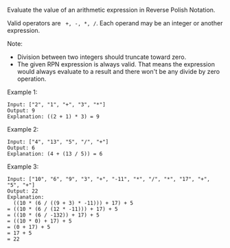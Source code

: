 Evaluate the value of an arithmetic expression in Reverse Polish Notation.

Valid operators are ` +, -, *, /`. Each operand may be an integer or another expression.

Note:

- Division between two integers should truncate toward zero.
- The given RPN expression is always valid. That means the expression would always evaluate to a result and there won't be any divide by zero operation.

Example 1:
```
Input: ["2", "1", "+", "3", "*"]
Output: 9
Explanation: ((2 + 1) * 3) = 9
```
Example 2:
```
Input: ["4", "13", "5", "/", "+"]
Output: 6
Explanation: (4 + (13 / 5)) = 6
```
Example 3:
```
Input: ["10", "6", "9", "3", "+", "-11", "*", "/", "*", "17", "+", "5", "+"]
Output: 22
Explanation: 
  ((10 * (6 / ((9 + 3) * -11))) + 17) + 5
= ((10 * (6 / (12 * -11))) + 17) + 5
= ((10 * (6 / -132)) + 17) + 5
= ((10 * 0) + 17) + 5
= (0 + 17) + 5
= 17 + 5
= 22
```